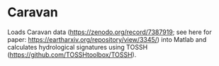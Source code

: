 # Caravan
Loads Caravan data (https://zenodo.org/record/7387919; see here for paper: https://eartharxiv.org/repository/view/3345/) into Matlab and calculates hydrological signatures using TOSSH (https://github.com/TOSSHtoolbox/TOSSH).